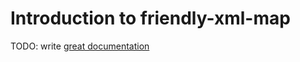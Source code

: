# Introduction to friendly-xml-map

TODO: write [great documentation](http://jacobian.org/writing/what-to-write/)
